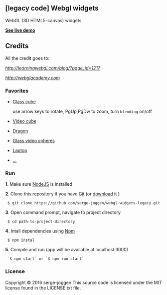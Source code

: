## [legacy code] Webgl widgets

WebGL (3D HTML5-canvas) widgets.

[**See live demo**]( https://serge-joggen.github.io/webgl-widgets-legacy/)

## Credits

All the credit goes to:

*http://learningwebgl.com/blog/?page_id=1217*

*http://webglacademy.com*


### Favorites
 * [Glass cube](https://serge-joggen.github.io/webgl-widgets-legacy/examples/cube_basic_keyboard/) 
 
    use arrow keys to rotate, PgUp,PgDw to zoom, turn `blending` on/off
 * [Video cube](https://serge-joggen.github.io/webgl-widgets-legacy/examples/cube_basic_videoTexture/)
 * [Dragon](https://serge-joggen.github.io/webgl-widgets-legacy/examples/dragon_wireframeC/)
 * [Glass video spheres](https://serge-joggen.github.io/webgl-widgets-legacy/examples/glass_spheres/)
 * [Laptop](https://serge-joggen.github.io/webgl-widgets-legacy/examples/laptop/)
 * [...]( https://serge-joggen.github.io/webgl-widgets-legacy/)

 
### Run

**1**. Make sure [NodeJS](https://nodejs.org/) is installed 


**2**. Clone this repository if you have [Git](https://git-scm.com/) (or [download](https://github.com/serge-joggen/webgl-widgets-legacy/archive/master.zip) it )
```shell
 $ git clone https://github.com/serge-joggen/webgl-widgets-legacy.git
```
**3**. Open command prompt, navigate to project directory
```shell
 $ cd path-to-project-directory
```
**4**. Intall dependencies using [Npm](https://docs.npmjs.com/getting-started/what-is-npm)
```shell
 $ npm instal
```
**5**. Compile and run (app will be available at localhost:3000)
```shell
 `$ npm start` or `$ npm run start`
```

### License

Copyright © 2016 serge-joggen This source code is licensed under the MIT license found in the LICENSE.txt file.
